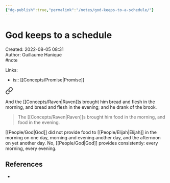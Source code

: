 ```yaml
---
{"dg-publish":true,"permalink":"/notes/god-keeps-to-a-schedule/"}
---
```


# God keeps to a schedule

Created: 2022-08-05 08:31  
Author: Guillaume Hanique  
#note

Links:

- is:: [[Concepts/Promise\|Promise]]


<div class="transclusion internal-embed is-loaded"><a class="markdown-embed-link" href="/scripture/kjv/1-kings-kjv/1-kings-17-kjv/1-kings-17-6-kjv/" aria-label="Open link"><svg xmlns="http://www.w3.org/2000/svg" width="24" height="24" viewBox="0 0 24 24" fill="none" stroke="currentColor" stroke-width="2" stroke-linecap="round" stroke-linejoin="round" class="svg-icon lucide-link"><path d="M10 13a5 5 0 0 0 7.54.54l3-3a5 5 0 0 0-7.07-7.07l-1.72 1.71"></path><path d="M14 11a5 5 0 0 0-7.54-.54l-3 3a5 5 0 0 0 7.07 7.07l1.71-1.71"></path></svg></a><div class="markdown-embed">



And the [[Concepts/Raven\|Raven]]s brought him bread and flesh in the morning, and bread and flesh in the evening; and he drank of the brook.


</div></div>


> The [[Concepts/Raven\|Raven]]s brought him food in the morning, and food in the evening.

[[People/God\|God]] did not provide food to [[People/Elijah\|Elijah]] in the morning on one day, morning and evening another day, and the afternoon on yet another day. No, [[People/God\|God]] provides consistently: every morning, every evening.

## References

- 

